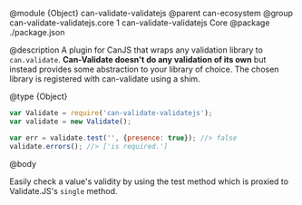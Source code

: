 @module {Object} can-validate-validatejs
@parent can-ecosystem
@group can-validate-validatejs.core 1 can-validate-validatejs Core
@package ./package.json

@description A plugin for CanJS that wraps any validation library to `can.validate`.
**Can-Validate doesn't do any validation of its own** but instead provides some abstraction to your library of choice. The chosen library is registered with can-validate using a shim.

@type {Object}

```javascript
var Validate = require('can-validate-validatejs');
var validate = new Validate();

var err = validate.test('', {presence: true}); //> false
validate.errors(); //> ['is required.']
```

@body

Easily check a value's validity by using the test method which is proxied to Validate.JS's `single` method.
